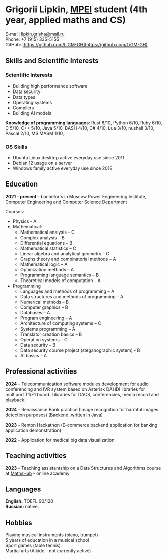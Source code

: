 # Grigorii Lipkin, [MPEI](https://mpei.ru) student (4th year, applied maths and CS)

E-mail: lipkin.grisha@mail.ru  
Phone: +7 (915) 335-5155  
GitHub: [https://github.com/LiGM-GH](https://github.com/LiGM-GH)

## Skills and Scientific Interests

### Scientific Interests
- Building high performance software
- Data security
- Data types
- Operating systems
- Compilers
- Building AI models

**Knowledge of programming languages**: Rust 8/10, Python 6/10, Ruby 6/10, C 5/10, C++ 5/10, Java 5/10, BASH 4/10, C# 4/10, Lua 3/10, nushell 3/10, Pascal 2/10, MS MASM 1/10,

### OS Skills
- Ubuntu Linux desktop active everyday use since 2011
- Debian 12 usage on a server
- Windows family active everyday use since 2018

## Education
**2021 - present** - bachelor's in Moscow Power Engineering Institute, Computer Engineering and Computer Science Department

Courses:

- Physics - A
- Mathematical:
  + Mathematical analysis – C
  + Complex analysis – B
  + Differential equations – B
  + Mathematical statistics – C
  + Linear algebra and analytical geometry – C
  + Graphs theory and combinatorial methods – A
  + Mathematical logic – A
  + Optimization methods – A
  + Programming language semantics – B
  + Theoretical models of computation – A
- Programming
  + Languages and methods of programming – A
  + Data structures and methods of programming – A
  + Numerical methods – B
  + Computer graphics – B
  + Databases – A
  + Program engineering – A
  + Architecture of computing systems – C
  + Systems programming – A
  + Translator creation basics – B
  + Operation systems – C
  + Data security – B 
  + Data security course project (steganographic system) - B
  + AI basics – A

## Professional activities
**2024** - Telecommunication software modules development for audio conferencing and IVR system based on Asterisk DAHDI libraries for multiport T1/E1 board. Libraries for DACS, conferencies, media record and playback. 

**2024** - Renaissance Bank practice (Image recognition for harmful images detection purposes) ([Backend, written in Java](https://github.com/LiGM-GH/ren_java_backend))

**2023** - Renton Hackathon (E-commerce backend application for banking application demonstration)

**2022** - Application for medical big data visualization

## Teaching activities
**2023** - Teaching assistantship on a Data Structures and Algorithms course at [MathsHub](https://maths-h.com/) - online academy

## Languages

**English:** TOEFL 90/120  
**Russian:** native.

## Hobbies
Playing musical instruments (piano, trumpet)  
5 years of education in a musical school  
Sport games (table tennis).  
Martial arts (Aikido - not currently active)
